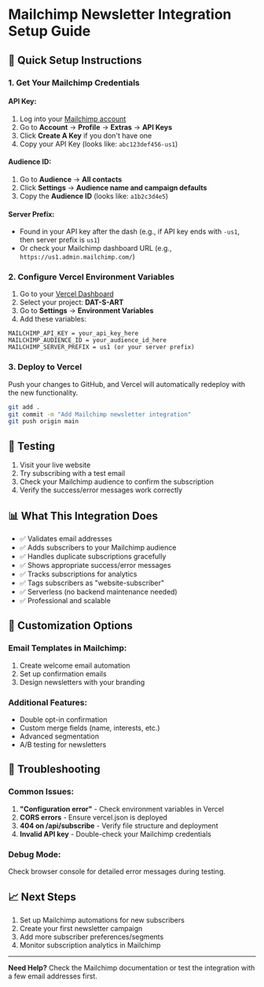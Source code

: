 # Mailchimp Newsletter Integration Setup Guide

## 🚀 Quick Setup Instructions

### 1. Get Your Mailchimp Credentials

#### API Key:
1. Log into your [Mailchimp account](https://mailchimp.com/)
2. Go to **Account** → **Profile** → **Extras** → **API Keys**
3. Click **Create A Key** if you don't have one
4. Copy your API Key (looks like: `abc123def456-us1`)

#### Audience ID:
1. Go to **Audience** → **All contacts**
2. Click **Settings** → **Audience name and campaign defaults**
3. Copy the **Audience ID** (looks like: `a1b2c3d4e5`)

#### Server Prefix:
- Found in your API key after the dash (e.g., if API key ends with `-us1`, then server prefix is `us1`)
- Or check your Mailchimp dashboard URL (e.g., `https://us1.admin.mailchimp.com/`)

### 2. Configure Vercel Environment Variables

1. Go to your [Vercel Dashboard](https://vercel.com/dashboard)
2. Select your project: **DAT-S-ART**
3. Go to **Settings** → **Environment Variables**
4. Add these variables:

```
MAILCHIMP_API_KEY = your_api_key_here
MAILCHIMP_AUDIENCE_ID = your_audience_id_here  
MAILCHIMP_SERVER_PREFIX = us1 (or your server prefix)
```

### 3. Deploy to Vercel

Push your changes to GitHub, and Vercel will automatically redeploy with the new functionality.

```bash
git add .
git commit -m "Add Mailchimp newsletter integration"
git push origin main
```

## 🧪 Testing

1. Visit your live website
2. Try subscribing with a test email
3. Check your Mailchimp audience to confirm the subscription
4. Verify the success/error messages work correctly

## 📊 What This Integration Does

- ✅ Validates email addresses
- ✅ Adds subscribers to your Mailchimp audience
- ✅ Handles duplicate subscriptions gracefully
- ✅ Shows appropriate success/error messages
- ✅ Tracks subscriptions for analytics
- ✅ Tags subscribers as "website-subscriber"
- ✅ Serverless (no backend maintenance needed)
- ✅ Professional and scalable

## 🎨 Customization Options

### Email Templates in Mailchimp:
1. Create welcome email automation
2. Set up confirmation emails
3. Design newsletters with your branding

### Additional Features:
- Double opt-in confirmation
- Custom merge fields (name, interests, etc.)
- Advanced segmentation
- A/B testing for newsletters

## 🔧 Troubleshooting

### Common Issues:
1. **"Configuration error"** - Check environment variables in Vercel
2. **CORS errors** - Ensure vercel.json is deployed
3. **404 on /api/subscribe** - Verify file structure and deployment
4. **Invalid API key** - Double-check your Mailchimp credentials

### Debug Mode:
Check browser console for detailed error messages during testing.

## 📈 Next Steps

1. Set up Mailchimp automations for new subscribers
2. Create your first newsletter campaign
3. Add more subscriber preferences/segments
4. Monitor subscription analytics in Mailchimp

---

**Need Help?** Check the Mailchimp documentation or test the integration with a few email addresses first.
